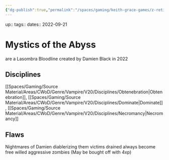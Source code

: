 ```yaml
---
{"dg-publish":true,"permalink":"/spaces/gaming/keith-grace-games/z-retired-games/vtm-2022/areas/notes/harbingers-of-the-abyss/","dgHomeLink":true,"dgPassFrontmatter":true}
---
```


up:: 
tags:: 
dates:: 2022-09-21

# Mystics of the Abyss
are a Lasombra Bloodline created by Damien Black in 2022
## Disciplines 
[[Spaces/Gaming/Source Material/Areas/CWoD/Genre/Vampire/V20/Disciplines/Obtenebration|Obtenebration]], [[Spaces/Gaming/Source Material/Areas/CWoD/Genre/Vampire/V20/Disciplines/Dominate|Dominate]], [[Spaces/Gaming/Source Material/Areas/CWoD/Genre/Vampire/V20/Disciplines/Necromancy|Necromancy]]
## Flaws
Nightmares of Damien diablerizing them
victims drained always become free willed aggressive zombies (May be bought off with 4xp)